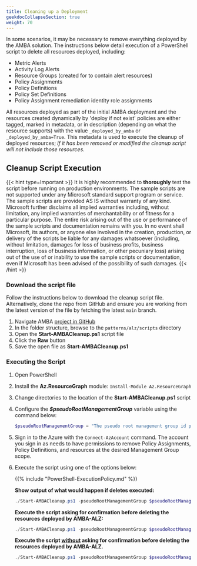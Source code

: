 ```yaml
---
title: Cleaning up a Deployment
geekdocCollapseSection: true
weight: 70
---
```


In some scenarios, it may be necessary to remove everything deployed by the AMBA solution. The instructions below detail execution of a PowerShell script to delete all resources deployed, including:

- Metric Alerts
- Activity Log Alerts
- Resource Groups (created for to contain alert resources)
- Policy Assignments
- Policy Definitions
- Policy Set Definitions
- Policy Assignment remediation identity role assignments

All resources deployed as part of the initial AMBA deployment and the resources created  dynamically by 'deploy if not exist' policies are either tagged, marked in metadata, or in description (depending on what the resource supports) with the value `_deployed_by_amba` or `_deployed_by_amba=True`. This metadata is used to execute the cleanup of deployed resources; _if it has been removed or modified the cleanup script will not include those resources_.

## Cleanup Script Execution

{{< hint type=Important >}}
It is highly recommended to **thoroughly** test the script before running on production environments. The sample scripts are not supported under any Microsoft standard support program or service. The sample scripts are provided AS IS without warranty of any kind. Microsoft further disclaims all implied warranties including, without limitation, any implied warranties of merchantability or of fitness for a particular purpose. The entire risk arising out of the use or performance of the sample scripts and documentation remains with you. In no event shall Microsoft, its authors, or anyone else involved in the creation, production, or delivery of the scripts be liable for any damages whatsoever (including, without limitation, damages for loss of business profits, business interruption, loss of business information, or other pecuniary loss) arising out of the use of or inability to use the sample scripts or documentation, even if Microsoft has been advised of the possibility of such damages.
{{< /hint >}}

### Download the script file

Follow the instructions below to download the cleanup script file. Alternatively, clone the repo from GitHub and ensure you are working from the latest version of the file by fetching the latest `main` branch.

1. Navigate AMBA [project in GitHub](https://github.com/Azure/azure-monitor-baseline-alerts)
2. In the folder structure, browse to the `patterns/alz/scripts` directory
3. Open the **Start-AMBACleanup.ps1** script file
4. Click the **Raw** button
5. Save the open file as **Start-AMBACleanup.ps1**

### Executing the Script

1. Open PowerShell
2. Install the **Az.ResourceGraph** module: `Install-Module Az.ResourceGraph`
3. Change directories to the location of the **Start-AMBACleanup.ps1** script
4. Configure the _**$pseudoRootManagementGroup**_ variable using the command below:

    ```powershell
    $pseudoRootManagementGroup = "The pseudo root management group id parenting the identity, management and connectivity management groups"
    ```

5. Sign in to the Azure with the `Connect-AzAccount` command. The account you sign in as needs to have permissions to remove Policy Assignments, Policy Definitions, and resources at the desired Management Group scope.
6. Execute the script using one of the options below:

    {{% include "PowerShell-ExecutionPolicy.md" %}}

    **Show output of what would happen if deletes executed:**

    ```powershell
    ./Start-AMBACleanup.ps1 -pseudoRootManagementGroup $pseudoRootManagementGroup -WhatIf
    ```

    **Execute the script asking for confirmation before deleting the resources deployed by AMBA-ALZ:**

    ```powershell
    ./Start-AMBACleanup.ps1 -pseudoRootManagementGroup $pseudoRootManagementGroup
    ```

    **Execute the script <ins>without</ins> asking for confirmation before deleting the resources deployed by AMBA-ALZ.**

    ```powershell
    ./Start-AMBACleanup.ps1 -pseudoRootManagementGroup $pseudoRootManagementGroup -Confirm:$false
    ```
